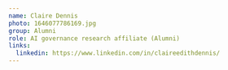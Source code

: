 ```yaml
---
name: Claire Dennis
photo: 1646077786169.jpg
group: Alumni
role: AI governance research affiliate (Alumni)
links:
  linkedin: https://www.linkedin.com/in/claireedithdennis/
---
```

